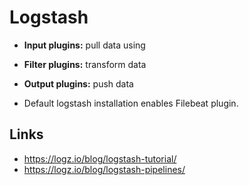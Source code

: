 # Logstash

- **Input plugins:** pull data using
- **Filter plugins:** transform data
- **Output plugins:** push data

- Default logstash installation enables Filebeat plugin. 

## Links

- https://logz.io/blog/logstash-tutorial/
- https://logz.io/blog/logstash-pipelines/ 